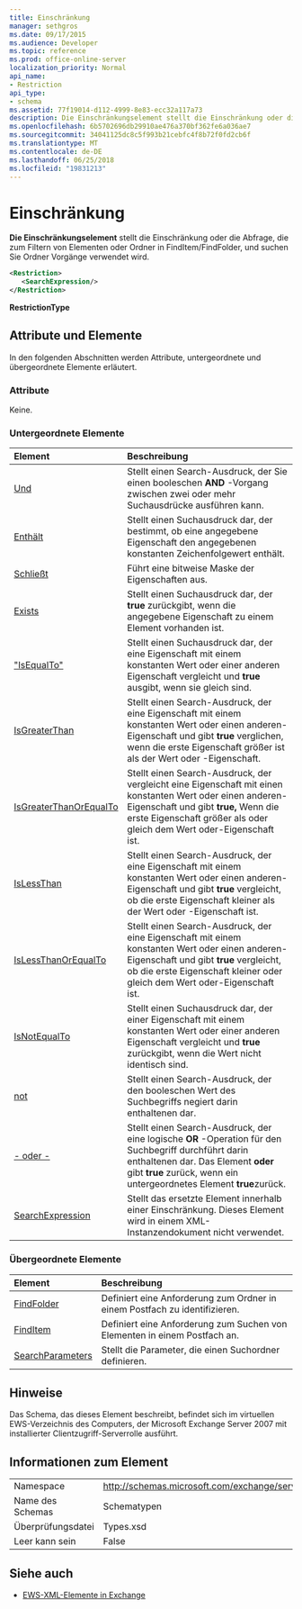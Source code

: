 ```yaml
---
title: Einschränkung
manager: sethgros
ms.date: 09/17/2015
ms.audience: Developer
ms.topic: reference
ms.prod: office-online-server
localization_priority: Normal
api_name:
- Restriction
api_type:
- schema
ms.assetid: 77f19014-d112-4999-8e83-ecc32a117a73
description: Die Einschränkungselement stellt die Einschränkung oder die Abfrage, die zum Filtern von Elementen oder Ordner in FindItem/FindFolder, und suchen Sie Ordner Vorgänge verwendet wird.
ms.openlocfilehash: 6b5702696db29910ae476a370bf362fe6a036ae7
ms.sourcegitcommit: 34041125dc8c5f993b21cebfc4f8b72f0fd2cb6f
ms.translationtype: MT
ms.contentlocale: de-DE
ms.lasthandoff: 06/25/2018
ms.locfileid: "19831213"
---
```

# <a name="restriction"></a>Einschränkung

**Die Einschränkungselement** stellt die Einschränkung oder die Abfrage, die zum Filtern von Elementen oder Ordner in FindItem/FindFolder, und suchen Sie Ordner Vorgänge verwendet wird. 
  
```xml
<Restriction>
   <SearchExpression/>
</Restriction>
```

 **RestrictionType**
## <a name="attributes-and-elements"></a>Attribute und Elemente

In den folgenden Abschnitten werden Attribute, untergeordnete und übergeordnete Elemente erläutert.
  
### <a name="attributes"></a>Attribute

Keine.
  
### <a name="child-elements"></a>Untergeordnete Elemente

|**Element**|**Beschreibung**|
|:-----|:-----|
|[Und](and.md) <br/> |Stellt einen Search-Ausdruck, der Sie einen booleschen **AND** -Vorgang zwischen zwei oder mehr Suchausdrücke ausführen kann.  <br/> |
|[Enthält](contains.md) <br/> |Stellt einen Suchausdruck dar, der bestimmt, ob eine angegebene Eigenschaft den angegebenen konstanten Zeichenfolgewert enthält.  <br/> |
|[Schließt](excludes.md) <br/> |Führt eine bitweise Maske der Eigenschaften aus.  <br/> |
|[Exists](exists.md) <br/> |Stellt einen Suchausdruck dar, der **true** zurückgibt, wenn die angegebene Eigenschaft zu einem Element vorhanden ist.  <br/> |
|["IsEqualTo"](isequalto.md) <br/> |Stellt einen Suchausdruck dar, der eine Eigenschaft mit einem konstanten Wert oder einer anderen Eigenschaft vergleicht und **true** ausgibt, wenn sie gleich sind.  <br/> |
|[IsGreaterThan](isgreaterthan.md) <br/> |Stellt einen Search-Ausdruck, der eine Eigenschaft mit einem konstanten Wert oder einen anderen-Eigenschaft und gibt **true** verglichen, wenn die erste Eigenschaft größer ist als der Wert oder -Eigenschaft.  <br/> |
|[IsGreaterThanOrEqualTo](isgreaterthanorequalto.md) <br/> |Stellt einen Search-Ausdruck, der vergleicht eine Eigenschaft mit einen konstanten Wert oder einen anderen-Eigenschaft und gibt **true,** Wenn die erste Eigenschaft größer als oder gleich dem Wert oder-Eigenschaft ist.  <br/> |
|[IsLessThan](islessthan.md) <br/> |Stellt einen Search-Ausdruck, der eine Eigenschaft mit einem konstanten Wert oder einen anderen-Eigenschaft und gibt **true** vergleicht, ob die erste Eigenschaft kleiner als der Wert oder -Eigenschaft ist.  <br/> |
|[IsLessThanOrEqualTo](islessthanorequalto.md) <br/> |Stellt einen Search-Ausdruck, der eine Eigenschaft mit einem konstanten Wert oder einen anderen-Eigenschaft und gibt **true** vergleicht, ob die erste Eigenschaft kleiner oder gleich dem Wert oder-Eigenschaft ist.  <br/> |
|[IsNotEqualTo](isnotequalto.md) <br/> |Stellt einen Suchausdruck dar, der einer Eigenschaft mit einem konstanten Wert oder einer anderen Eigenschaft vergleicht und **true** zurückgibt, wenn die Wert nicht identisch sind.  <br/> |
|[not](not.md) <br/> |Stellt einen Search-Ausdruck, der den booleschen Wert des Suchbegriffs negiert darin enthaltenen dar.  <br/> |
|[- oder -](or.md) <br/> |Stellt einen Search-Ausdruck, der eine logische **OR** -Operation für den Suchbegriff durchführt darin enthaltenen dar. Das Element **oder** gibt **true** zurück, wenn ein untergeordnetes Element **true**zurück.  <br/> |
|[SearchExpression](searchexpression.md) <br/> |Stellt das ersetzte Element innerhalb einer Einschränkung. Dieses Element wird in einem XML-Instanzendokument nicht verwendet.  <br/> |
   
### <a name="parent-elements"></a>Übergeordnete Elemente

|**Element**|**Beschreibung**|
|:-----|:-----|
|[FindFolder](findfolder.md) <br/> |Definiert eine Anforderung zum Ordner in einem Postfach zu identifizieren.  <br/> |
|[FindItem](finditem.md) <br/> |Definiert eine Anforderung zum Suchen von Elementen in einem Postfach an.  <br/> |
|[SearchParameters](searchparameters.md) <br/> |Stellt die Parameter, die einen Suchordner definieren.  <br/> |
   
## <a name="remarks"></a>Hinweise

Das Schema, das dieses Element beschreibt, befindet sich im virtuellen EWS-Verzeichnis des Computers, der Microsoft Exchange Server 2007 mit installierter Clientzugriff-Serverrolle ausführt.
  
## <a name="element-information"></a>Informationen zum Element

|||
|:-----|:-----|
|Namespace  <br/> |http://schemas.microsoft.com/exchange/services/2006/types  <br/> |
|Name des Schemas  <br/> |Schematypen  <br/> |
|Überprüfungsdatei  <br/> |Types.xsd  <br/> |
|Leer kann sein  <br/> |False  <br/> |
   
## <a name="see-also"></a>Siehe auch



- [EWS-XML-Elemente in Exchange](ews-xml-elements-in-exchange.md)

